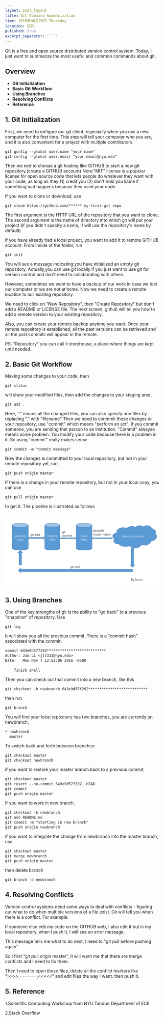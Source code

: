 ```yaml
---
layout: post_layout
title: Git Command Summarization
time: 2016年06月23日 Thursday
location: 纽约
pulished: true
excerpt_separator: "```"
---
```


Git is a free and open source distributed version control system. Today, I just want to summarize the most useful and common commands about git.


## Overview

- **Git Initialization**
- **Basic Git Workflow**
- **Using Branches**
- **Resolving Conflicts**
- **Reference**

## 1. Git Initialization

First, we need to onfigure our git client, especially when you use a new computer for the first time. This step will tell your computer who you are, and it is also convenient for a project with multiple contributors.

```
git gonfig --global user.name "your name"
git config --global user.email "your.email@nyu.edu"
```

Then we ned to choose a git hosting like GITHUB to start a new git repository.(create a GITHUB account)
Note:"MIT" license is a popular license for open source code that lets people do whatever they want with your code, as long as they (1) credit you (2) don't hold you liable if something bad happens because they used your code.

If you want to clone or download, use

```
git clone https://github.com/****** my-first-git repo
```

The first argument is the HTTP URL of the repository that you want to clone. The second argument is the name of directory into which git will put your project.(if you didn't specify a name, if will use the repository's name by default)

if you have already had a local project, you want to add it to remote GITHUB account. From inside of the folder, run

```
git init
```

You will see a message indicating you have initialized an empty git repository. Actually,you can use git locally if you just want to use git for version control and don't need to collaborating with others.

However, sometimes we want to have a backup of our work in case we lost our computer or we are not at home. Now we need to create a remote location to our existing repository.

We need to click on "New Repository", then "Create Repository" but don't add a README or LICENSE file. The next screen, github will tel you how to add a remote version to your existing repository.

Also, you can create your remote backup anytime you want. Once your remote repository is established, all the past versions can be retrieved and all the past commits will appear in the remote. 

PS: "Repository" you can call it storehouse, a place where things are kept until needed.

## 2. Basic Git Workflow

Making some changes to your code, then

```
git status
```

will show your modified files, then add the changes to your staging area,

```
git add .
```

Here, "." means all the changed files, you can also specify one files by replacing "." with "filename"
Then we need to conmmit these changes to your repository, use "commit" which means "perform an act". If you commit someone, you are sending that person to an institution. "Commit" alwayse means some problem. You modify your code because there is a problem in it. So using "commit" really makes sense.

```
git commit -m "commit message"
```

Now the changes is committed to your local repository, but not in your remote repository yet, run

```
git push origin master
```

If there is a change in your remote repository, but not in your local copy, you can use

```
git pull origin master
```

to get it. The pipeline is illustrated as follows

<img src="/assets/img/Shell and Git/2.png" width="640px" />

## 3. Using Branches

One of the key strengths of git is the ability to "go back" to a previous "snapshot" of repository. Use

```
git log
```

It will show you all the previous commit. There is a "commit hash" associated with the commit.

```
commit 643e9d57f292***************************
Author: Jun Li <jl7333@nyu.edu>
Date:   Mon Nov 7 12:52:06 2016 -0500

    finish shell
```

Then you can check out that commit into a new branch, like this

```
git checkout -b newbranch 643e9d57f292***************************
```

then run

```
git branch
```

You will find your local repository has two branches, you are currently on newbranch,

```
* newbranch
  master
```

To switch back and forth between branches:

```
git checkout master
git checkout newbranch
```

if you want to restore your master branch back to a previous commit.

```
git checkout master
git revert --no-commit 643e9d57f292..HEAD
git commit
git push origin master
```

If you want to work in new branch,

```
git checkout -b newbranch
git add README.md
git commit -m "starting in new branch"
git push origin newbranch
```

if you want to integrate the change from newbranch into the master branch, use

```
git checkout master
git merge newbranch
git push origin master
```

then delete branch

```
git branch -d newbranch
```

## 4. Resolving Conflicts

Version control systems need some ways to deal with conflicts - figuring out what to do when multiple versions of a file exist. Git will tell you when there is a conflict. For example:

If someone else edit my code on the GITHUB web, I also edit it but in my local repository, when I push it, I will see an error message.

This message tells me what to do next, I need to "git pull before pushing again"

So I first "git pull origin master", it will warn me that there are merge conflicts and I need to fix them.

Then I need to open those files, delete all the conflict markers like ">>>>,======,<<<<<" and edit files the way I want. then push it.

## 5. Reference

1.Scientific Computing Workshop from NYU Tandon Department of ECE

2.Stack Overflow


